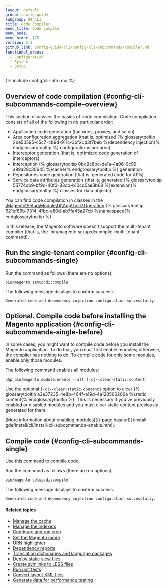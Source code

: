 ```yaml
---
layout: default
group: config-guide
subgroup: 04_CLI
title: Code compiler
menu_title: Code compiler
menu_node:
menu_order: 175
version: 2.1
github_link: config-guide/cli/config-cli-subcommands-compiler.md
functional_areas:
  - Configuration
  - System
  - Setup
---
```


{% include config/cli-intro.md %}

## Overview of code compilation {#config-cli-subcommands-compile-overview}
This section discusses the basics of code compilation. Code compilation consists of all of the following in no particular order:

-   Application code generation (factories, proxies, and so on)
-   Area configuration aggregation (that is, optimized {% glossarytooltip 2be50595-c5c7-4b9d-911c-3bf2cd3f7beb %}dependency injection{% endglossarytooltip %} configurations per area)
-   Interceptor generation (that is, optimized code generation of interceptors)
-   Interception {% glossarytooltip 0bc9c8bc-de1a-4a06-9c99-a89a29c30645 %}cache{% endglossarytooltip %} generation
-   Repositories code generation (that is, generated code for APIs)
-   Service data attributes generation (that is, generated {% glossarytooltip 55774db9-bf9d-40f3-83db-b10cc5ae3b68 %}extension{% endglossarytooltip %} classes for data objects)

You can find code compilation in classes in the <a href="{{ site.mage2100url }}setup/src/Magento/Setup/Module/Di/App/Task/Operation" target="\_blank">\Magento\Setup\Module\Di\App\Task\Operation</a> {% glossarytooltip 621ef86b-7314-4fbc-a80d-ab7fa45a27cb %}namespace{% endglossarytooltip %}.

<div class="bs-callout bs-callout-warning" markdown="1">
In this release, the Magento software doesn't support the multi-tenant compiler (that is, the `bin/magento setup:di:compile-multi-tenant` command).
</div>

## Run the single-tenant compiler {#config-cli-subcommands-single}
Run the command as follows (there are no options):

	bin/magento setup:di:compile

The following message displays to confirm success:

	Generated code and dependency injection configuration successfully.

## Optional. Compile code before installing the Magento application {#config-cli-subcommands-single-before}
In some cases, you might want to compile code before you install the Magento application. To do that, you must first enable modules; otherwise, the compiler has nothing to do. To compile code for only some modules, enable only those modules.

The following command enables all modules:

	php bin/magento module:enable --all [-c|--clear-static-content]

Use the optional `[-c|--clear-static-content]` option to clear {% glossarytooltip a3e37235-4e8b-464f-a19d-4a120560206a %}static content{% endglossarytooltip %}. This is necessary if you've previously enabled or disabled modules and you must clear static content previously generated for them.

[More information about enabling modules]({{ page.baseurl}}/install-gde/install/cli/install-cli-subcommands-enable.html).

## Compile code {#config-cli-subcommands-single}
Use this command to compile code.

Run the command as follows (there are no options):

	bin/magento setup:di:compile

The following message displays to confirm success:

	Generated code and dependency injection configuration successfully.

#### Related topics

-   <a href="{{ site.gdeurl21 }}config-guide/cli/config-cli-subcommands-cache.html">Manage the cache</a>
-   <a href="{{ site.gdeurl21 }}config-guide/cli/config-cli-subcommands-index.html">Manage the indexers</a>
-   <a href="{{ site.gdeurl21 }}config-guide/cli/config-cli-subcommands-cron.html">Configure and run cron</a>
-   <a href="{{ site.gdeurl21 }}config-guide/cli/config-cli-subcommands-mode.html">Set the Magento mode</a>
-   <a href="{{ site.gdeurl21 }}config-guide/cli/config-cli-subcommands-urn.html">URN highlighter</a>
-   <a href="{{ site.gdeurl21 }}config-guide/cli/config-cli-subcommands-depen.html">Dependency reports</a>
-   <a href="{{ site.gdeurl21 }}config-guide/cli/config-cli-subcommands-i18n.html">Translation dictionaries and language packages</a>
-   <a href="{{ site.gdeurl21 }}config-guide/cli/config-cli-subcommands-static-view.html">Deploy static view files</a>
-   <a href="{{ site.gdeurl21 }}config-guide/cli/config-cli-subcommands-less-sass.html">Create symlinks to LESS files</a>
-   <a href="{{ site.gdeurl21 }}config-guide/cli/config-cli-subcommands-test.html">Run unit tests</a>
-   <a href="{{ site.gdeurl21 }}config-guide/cli/config-cli-subcommands-layout-xml.html">Convert layout XML files</a>
-   <a href="{{ site.gdeurl21 }}config-guide/cli/config-cli-subcommands-perf-data.html">Generate data for performance testing</a>

